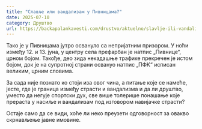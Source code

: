 ```yaml
---
title: "Славље или вандализам у Пивницама?"
date: 2025-07-10
category: Друштво
url: https://backapalankavesti.com/drustvo/aktuelno/slavlje-ili-vandalizam-u-pivnicama/
---
```


Тако је у Пивницама јутро освануло са непријатним призором. У ноћи између 12. и 13. јуна, у центру села префарбан је натпис „Пивнице“, црном бојом. Такође, део зида некадашње трафике прекречен је истом бојом, док је на супротној страни освануо натпис „ПФК“ исписан великим, црним словима.

За сада није познато ко стоји иза овог чина, а питање које се намеће, јесте, где је граница између страсти и вандализма и да ли друштво, уместо да негује спортски дух, све више толерише понашање које прераста у насиље и вандализам под изговором навијачке страсти?

Остаје само да се види, хоће ли неко преузети одговорност за овакво скрнављење јавне имовине.
